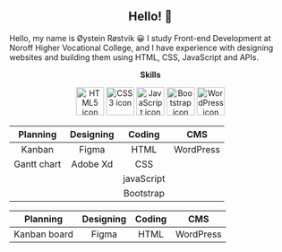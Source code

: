 <h2 align="center">
  Hello! 👋
</h2>
<p>
  Hello, my name is Øystein Røstvik 😀
  I study Front-end Development at Noroff Higher Vocational College, and I have experience with designing websites and building them using HTML, CSS, JavaScript and    APIs.
</p>
<p align="center">
  <b>Skills</b>
</p>
<p align="center">
  <img height=50 src="https://cdn.jsdelivr.net/gh/devicons/devicon/icons/html5/html5-original-wordmark.svg" alt="HTML5 icon" title="HTML5"/>
  <img height=50 src="https://cdn.jsdelivr.net/gh/devicons/devicon/icons/css3/css3-original-wordmark.svg" alt="CSS3 icon" title="CSS3"/>
  <img height=50 src="https://cdn.jsdelivr.net/gh/devicons/devicon/icons/javascript/javascript-original.svg" alt="JavaScript icon" title="JavaScript"/>
  <img height=50 src="https://cdn.jsdelivr.net/gh/devicons/devicon/icons/bootstrap/bootstrap-original.svg" alt="Bootstrap icon" title="Bootstrap"/>
  <img height=50 src="https://cdn.jsdelivr.net/gh/devicons/devicon/icons/wordpress/wordpress-original.svg" alt="WordPress icon" title="WordPress"/>
 </p>

<div align="center">
  
  |   Planning    |   Designing   |    Coding     |      CMS      |
  |     :---:     |     :---:     |     :---:     |     :---:     |
  |     Kanban    |    Figma      |     HTML      |   WordPress   |
  |  Gantt chart  |   Adobe Xd    |     CSS       |               |
  |               |               |  javaScript   |               |
  |               |               |  Bootstrap    |               |
</div>

<div align="center">
  
Planning | Designing | Coding | CMS
:---: | :---: | :---: | :---:
Kanban board | Figma | HTML | WordPress
</div>

<!--
**Tanix98/Tanix98** is a ✨ _special_ ✨ repository because its `README.md` (this file) appears on your GitHub profile.

Here are some ideas to get you started:

- 🔭 I’m currently working on ...
- 🌱 I’m currently learning ...
- 👯 I’m looking to collaborate on ...
- 🤔 I’m looking for help with ...
- 💬 Ask me about ...
- 📫 How to reach me: ...
- 😄 Pronouns: ...
- ⚡ Fun fact: ...
-->
